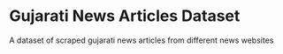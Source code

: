 # Gujarati News Articles Dataset
A dataset of scraped gujarati news articles from different news websites 
